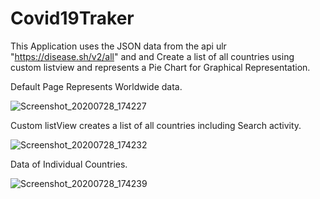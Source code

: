 # Covid19Traker
 This Application uses the JSON data from the api ulr "https://disease.sh/v2/all" and and Create a list of all countries using custom listview and represents a Pie Chart for Graphical Representation.
 
 Default Page Represents Worldwide data.
 
 
 ![Screenshot_20200728_174227](https://user-images.githubusercontent.com/68175614/89096921-ee807400-d3f7-11ea-8ed5-06e9b80364f4.png)



Custom listView creates a list of all countries including Search activity.



![Screenshot_20200728_174232](https://user-images.githubusercontent.com/68175614/89096939-1e2f7c00-d3f8-11ea-9662-d76685f04193.png)



Data of Individual Countries.



![Screenshot_20200728_174239](https://user-images.githubusercontent.com/68175614/89096964-49b26680-d3f8-11ea-90b4-dd36329763ff.png)
